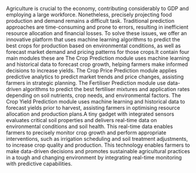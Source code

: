 Agriculture is crucial to the economy, contributing considerably to GDP and employing a large workforce. Nonetheless, precisely projecting food production and demand remains a difficult task. Traditional prediction approaches are time-consuming and prone to errors, resulting in inefficient resource allocation and financial losses. To solve these issues, we offer an innovative platform that uses machine learning algorithms to predict the best crops for production based on environmental conditions, as well as forecast market demand and pricing patterns for those crops.It contain four main modules these are The Crop Prediction module uses machine learning and historical data to forecast crop growth, helping farmers make informed decisions to increase yields. The Crop Price Prediction module applies predictive analytics to predict market trends and price changes, assisting farmers in strategic planning. The Fertiliser Prediction module use data-driven algorithms to predict the best fertiliser mixtures and application rates depending on soil nutrients, crop needs, and environmental factors. The Crop Yield Prediction module uses machine learning and historical data to forecast yields prior to harvest, assisting farmers in optimising resource allocation and production plans.A tiny gadget with integrated sensors evaluates critical soil properties and delivers real-time data on environmental conditions and soil health. This real-time data enables farmers to precisely monitor crop growth and perform appropriate interventions, such as irrigation scheduling and soil treatment adjustments, to increase crop quality and production. This technology enables farmers to make data-driven decisions and promotes sustainable agricultural practices in a tough and changing environment by integrating real-time monitoring with predictive capabilities.

